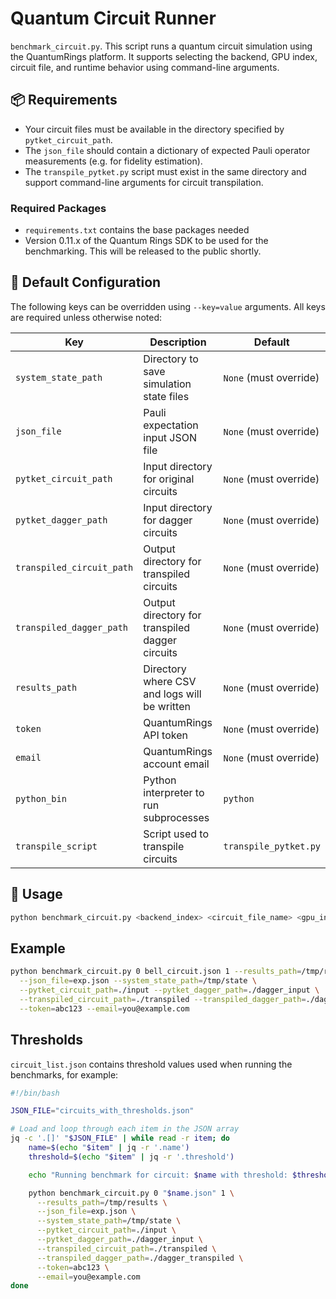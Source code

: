 # Quantum Circuit Runner

`benchmark_circuit.py`. This script runs a quantum circuit simulation using the QuantumRings platform. It supports selecting the backend, GPU index, circuit file, and runtime behavior using command-line arguments.

## 📦 Requirements

- Your circuit files must be available in the directory specified by `pytket_circuit_path`.
- The `json_file` should contain a dictionary of expected Pauli operator measurements (e.g. for fidelity estimation).
- The `transpile_pytket.py` script must exist in the same directory and support command-line arguments for circuit transpilation.

### Required Packages

- `requirements.txt` contains the base packages needed
- Version 0.11.x of the Quantum Rings SDK to be used for the benchmarking. This will be released to the public shortly.

## 🔧 Default Configuration

The following keys can be overridden using `--key=value` arguments. All keys are required unless otherwise noted:

| Key                       | Description                                     | Default                     |
|---------------------------|-------------------------------------------------|-----------------------------|
| `system_state_path`       | Directory to save simulation state files        | `None` (must override)      |
| `json_file`               | Pauli expectation input JSON file               | `None` (must override)      |
| `pytket_circuit_path`     | Input directory for original circuits           | `None` (must override)      |
| `pytket_dagger_path`      | Input directory for dagger circuits             | `None` (must override)      |
| `transpiled_circuit_path` | Output directory for transpiled circuits        | `None` (must override)      |
| `transpiled_dagger_path`  | Output directory for transpiled dagger circuits | `None` (must override)      |
| `results_path`            | Directory where CSV and logs will be written    | `None` (must override)      |
| `token`                   | QuantumRings API token                          | `None` (must override)      |
| `email`                   | QuantumRings account email                      | `None` (must override)      |
| `python_bin`              | Python interpreter to run subprocesses          | `python`                    |
| `transpile_script`        | Script used to transpile circuits               | `transpile_pytket.py`       |

## 🚀 Usage

```bash
python benchmark_circuit.py <backend_index> <circuit_file_name> <gpu_index> [threshold] [--key=value ...]
```

## Example

```bash
python benchmark_circuit.py 0 bell_circuit.json 1 --results_path=/tmp/results \
  --json_file=exp.json --system_state_path=/tmp/state \
  --pytket_circuit_path=./input --pytket_dagger_path=./dagger_input \
  --transpiled_circuit_path=./transpiled --transpiled_dagger_path=./dagger_transpiled \
  --token=abc123 --email=you@example.com
```

## Thresholds

`circuit_list.json` contains threshold values used when running the benchmarks, for example:

```bash
#!/bin/bash

JSON_FILE="circuits_with_thresholds.json"

# Load and loop through each item in the JSON array
jq -c '.[]' "$JSON_FILE" | while read -r item; do
    name=$(echo "$item" | jq -r '.name')
    threshold=$(echo "$item" | jq -r '.threshold')

    echo "Running benchmark for circuit: $name with threshold: $threshold"

    python benchmark_circuit.py 0 "$name.json" 1 \
      --results_path=/tmp/results \
      --json_file=exp.json \
      --system_state_path=/tmp/state \
      --pytket_circuit_path=./input \
      --pytket_dagger_path=./dagger_input \
      --transpiled_circuit_path=./transpiled \
      --transpiled_dagger_path=./dagger_transpiled \
      --token=abc123 \
      --email=you@example.com
done
```